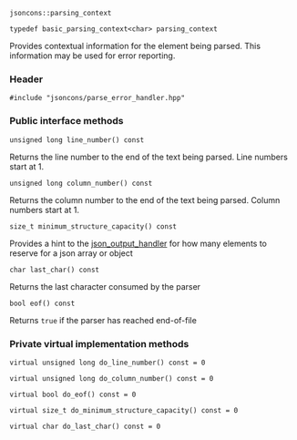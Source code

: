     jsoncons::parsing_context

    typedef basic_parsing_context<char> parsing_context

Provides contextual information for the element being parsed. This information may be used for error reporting.

### Header

    #include "jsoncons/parse_error_handler.hpp"

### Public interface methods

    unsigned long line_number() const
Returns the line number to the end of the text being parsed.
Line numbers start at 1.

    unsigned long column_number() const 
Returns the column number to the end of the text being parsed.
Column numbers start at 1.

    size_t minimum_structure_capacity() const 
Provides a hint to the [json_output_handler](json_output_handler) for how many elements to reserve for a json array or object

    char last_char() const 
Returns the last character consumed by the parser
 
    bool eof() const
Returns `true` if the parser has reached end-of-file 
    
### Private virtual implementation methods
    
    virtual unsigned long do_line_number() const = 0

    virtual unsigned long do_column_number() const = 0

    virtual bool do_eof() const = 0

    virtual size_t do_minimum_structure_capacity() const = 0

    virtual char do_last_char() const = 0
    


